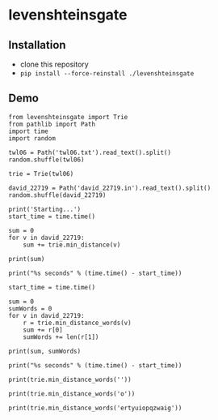# levenshteinsgate

Installation
------------

 - clone this repository
 - `pip install --force-reinstall ./levenshteinsgate`

Demo
----
```
from levenshteinsgate import Trie
from pathlib import Path
import time
import random

twl06 = Path('twl06.txt').read_text().split()
random.shuffle(twl06)

trie = Trie(twl06)

david_22719 = Path('david_22719.in').read_text().split()
random.shuffle(david_22719)

print('Starting...')
start_time = time.time()

sum = 0
for v in david_22719:
    sum += trie.min_distance(v)

print(sum)

print("%s seconds" % (time.time() - start_time))

start_time = time.time()

sum = 0
sumWords = 0
for v in david_22719:
    r = trie.min_distance_words(v)
    sum += r[0]
    sumWords += len(r[1])

print(sum, sumWords)

print("%s seconds" % (time.time() - start_time))

print(trie.min_distance_words(''))

print(trie.min_distance_words('o'))

print(trie.min_distance_words('ertyuiopqzwaig'))
```
